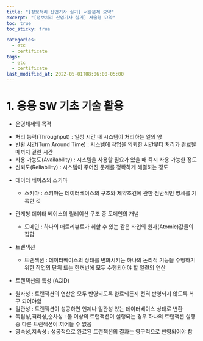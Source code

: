 ```yaml
---
title: "[정보처리 산업기사 실기] 서술문제 요약"
excerpt: "[정보처리 산업기사 실기] 서술형 요약"
toc: true
toc_sticky: true

categories:
  - etc
  - certificate
tags:
  - etc
  - certificate
last_modified_at: 2022-05-01T08:06:00-05:00
--- 
```



# 1. 응용 SW 기초 기술 활용

+ 운영체제의 목적
- 처리 능력(Throughput) : 일정 시간 내 시스템이 처리하는 일의 양
- 반환 시간(Turn Around Time) : 시스템에 작업을 의뢰한 시간부터 처리가 완료될 때까지 걸린 시간
- 사용 가능도(Availability) : 시스템을 사용할 필요가 있을 때 즉시 사용 가능한 정도
- 신뢰도(Reliability) : 시스템이 주어진 문제를 정확하게 해결하는 정도


+ 데이터 베이스의 스키마
  - 스키마 : 스키마는 데이터베이스의 구조와 제약조건에 관한 전반적인 명세를 기록한 것

+ 관계형 데이터 베이스의 릴레이션 구조 중 도메인의 개념
  - 도메인 : 하나의 애트리뷰트가 취할 수 있는 같은 타입의 원자(Atomic)값들의 집합

+ 트랜잭션
  - 트랜잭션 : 데이터베이스의 상태를 변화시키는 하나의 논리적 기능을 수행하기위한 작업의 단위 또는 한꺼번에 모두 수행되어야 할 일련의 연산

+ 트랜잭션의 특성 (ACID)
- 원자성 : 트랜잭션의 연산은 모두 반영되도록 완료되든지 전혀 반영되지 않도록 복구 되어야함
- 일관성 : 트랜잭션이 성공하면 언제나 일관성 있는 데이터베이스 상태로 변환
- 독립성,격리성,순차성 : 둘 이상의 트랜잭션이 실행되는 경우 하나의 트랜잭션 실행중 다른 트랜잭션이 끼어들 수 없음
- 영속성,지속성 : 성공적으로 완료된 트랜잭션의 결과는 영구적으로 반영되어야 함